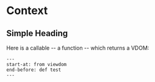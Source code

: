 # Context

## Simple Heading

Here is a callable -- a function -- which returns a VDOM:

```{literalinclude} ../../examples/components/simple_heading/__init__.py
---
start-at: from viewdom
end-before: def test
---
```
